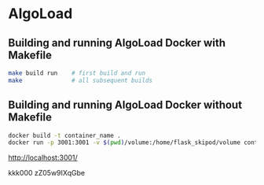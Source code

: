 # AlgoLoad

## Building and running AlgoLoad Docker with Makefile

```sh
make build run    # first build and run
make              # all subsequent builds
```

## Building and running AlgoLoad Docker without Makefile

```sh
docker build -t container_name .
docker run -p 3001:3001 -v $(pwd)/volume:/home/flask_skipod/volume container_name:latest
```

<http://localhost:3001/>

kkk000 zZ05w9IXqGbe

